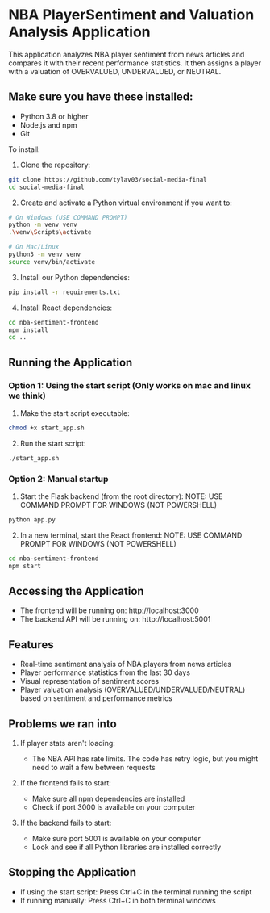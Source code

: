 # NBA PlayerSentiment and Valuation Analysis Application

This application analyzes NBA player sentiment from news articles and compares it with their recent performance statistics. It then assigns a player with a valuation of OVERVALUED, UNDERVALUED, or NEUTRAL.

## Make sure you have these installed:

- Python 3.8 or higher
- Node.js and npm
- Git

To install:

1. Clone the repository:

```bash
git clone https://github.com/tylav03/social-media-final
cd social-media-final
```

2. Create and activate a Python virtual environment if you want to:
```bash
# On Windows (USE COMMAND PROMPT)
python -m venv venv
.\venv\Scripts\activate

# On Mac/Linux
python3 -m venv venv
source venv/bin/activate
```

3. Install our Python dependencies:
```bash
pip install -r requirements.txt
```

4. Install React dependencies:
```bash
cd nba-sentiment-frontend
npm install
cd ..
```

## Running the Application

### Option 1: Using the start script (Only works on mac and linux we think)

1. Make the start script executable:
```bash
chmod +x start_app.sh
```

2. Run the start script:
```bash
./start_app.sh
```

### Option 2: Manual startup

1. Start the Flask backend (from the root directory):
NOTE: USE COMMAND PROMPT FOR WINDOWS (NOT POWERSHELL)
```bash
python app.py
```

2. In a new terminal, start the React frontend:
NOTE: USE COMMAND PROMPT FOR WINDOWS (NOT POWERSHELL)
```bash
cd nba-sentiment-frontend
npm start
```

## Accessing the Application

- The frontend will be running on: http://localhost:3000
- The backend API will be running on: http://localhost:5001

## Features

- Real-time sentiment analysis of NBA players from news articles
- Player performance statistics from the last 30 days
- Visual representation of sentiment scores
- Player valuation analysis (OVERVALUED/UNDERVALUED/NEUTRAL) based on sentiment and performance metrics

## Problems we ran into

1. If player stats aren't loading:
   - The NBA API has rate limits. The code has retry logic, but you might need to wait a few between requests

2. If the frontend fails to start:
   - Make sure all npm dependencies are installed
   - Check if port 3000 is available on your computer

3. If the backend fails to start:
   - Make sure port 5001 is available on your computer
   - Look and see if all Python libraries are installed correctly

## Stopping the Application

- If using the start script: Press Ctrl+C in the terminal running the script
- If running manually: Press Ctrl+C in both terminal windows



